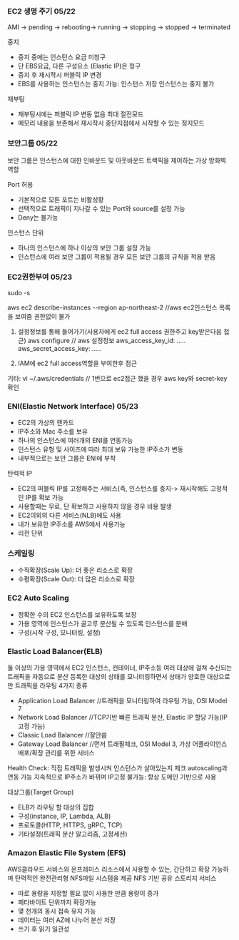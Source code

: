 ### EC2 생명 주기 05/22
AMI -> pending -> rebooting-> running -> stopping -> stopped -> terminated

중지
 - 중지 중에는 인스턴스 요금 미청구
 - 단 EBS요금, 다른 구성요소 (Elastic IP)은 청구
 - 중지 후 재시작시 퍼블릭 IP 변경
 - EBS를 사용하는 인스턴스는 중지 가능: 인스턴스 저장 인스턴스는 중지 불가

재부팅
 - 재부팅시에는 퍼블릭 IP 변동 없음
최대 절전모드
 - 메모리 내용을 보존해서 재시작시 중단지점에서 시작할 수 있는 정지모드

### 보안그룹 05/22
보안 그룹은 인스턴스에 대한 인바운드 및 아웃바운드 트랙픽을 제어하는 가상 방화벽 역할

Port 허용
 - 기본적으로 모튼 포트는 비활성황
 - 선택적으로 트래픽이 지나갈 수 있는 Port와 source를 설정 가능
 - Deny는 불가능

인스턴스 단위
 - 하나의 인스턴스에 하나 이상의 보안 그룹 설정 가능
 - 인스턴스에 여러 보안 그룹이 적용될 경우 모든 보안 그룹의 규칙을 적용 받음


### EC2권한부여 05/23
sudo -s

aws ec2 describe-instances --region ap-northeast-2 //aws ec2인스턴스 목록을 보여줌 권한없이 불가
1. 설정정보를 통해 들어가기(사용자에게 ec2 full access 권한주고 key받은다음 접근)
aws configure // aws 설정정보
aws_access_key_id: .....
aws_secret_access_key: .....
 
2. IAM에 ec2 full access역할을 부여한후 접근

기타: vi ~/.aws/credentials // 1번으로 ec2접근 했을 경우 aws key와 secret-key확인 

### ENI(Elastic Network Interface) 05/23
- EC2의 가상의 랜카드
- IP주소와 Mac 주소를 보유
- 하나의 인스턴스에 여러개의 ENI를 연동가능
- 인스턴스 유형 및 사이즈에 따라 최대 보유 가능한 IP주소가 변동
- 내부적으로는 보안 그룹은 ENI에 부착

탄력적 IP
- EC2의 퍼블릭 IP를 고정해주는 서비스(즉, 인스턴스를 중지-> 재시작해도 고정적인 IP를 확보 가능
- 사용할때는 무료, 단 확보하고 사용하지 않을 경우 비용 발생
- EC2이외의 다른 서비스(NLB)에도 사용
- 내가 보유한 IP주소를 AWS에서 사용가능
- 리전 단위

### 스케일링
 - 수직확장(Scale Up): 더 좋은 리소스로 확장
 - 수평확장(Scale Out): 더 많은 리소스로 확장

### EC2 Auto Scaling
 - 정확한 수의 EC2 인스턴스를 보유하도록 보장
 - 가용 영역에 인스턴스가 골고루 분산될 수 있도록 인스턴스를 분배
 - 구성(시작 구성, 모니터링, 설정)

### Elastic Load Balancer(ELB)
 둘 이상의 가용 영역에서 EC2 인스턴스, 컨테이너, IP주소등 여러 대상에 걸쳐 수신되는 트래픽을 자동으로 분산
 등록한 대상의 상태를 모니터링하면서 상태가 양호한 대상으로만 트래픽을 라우팅
 4가지 종류
 - Application Load Balancer //트래픽을 모니터링하여 라우팅 가능, OSI Model 7
 - Network Load Balancer     //TCP기반 빠른 트래픽 분산, Elastic IP 할당 가능(IP고정 가능)
 - Classic Load Balancer     //잘안씀
 - Gateway Load Balancer     //먼저 트래필체크, OSI Model 3, 가상 어플라이언스 배포/확장 관리를 위한 서비스
 
 Health Check: 직접 트래픽을 발생시켜 인스턴스가 살아있는지 체크
 autoscaling과 연동 가능
 지속적으로 IP주소가 바뀌며 IP고정 불가능: 항상 도메인 기반으로 사용


대상그룹(Target Group)
 - ELB가 라우팅 할 대상의 집합
 - 구성(instance, IP, Lambda, ALB)
 - 프로토콜(HTTP, HTTPS, gRPC, TCP)
 - 기타설정(트래픽 분산 알고리즘, 고정세션)

### Amazon Elastic File System (EFS)
AWS클라우드 서비스와 온프레미스 리소스에서 사용할 수 있는, 간단하고 확장 가능하며 탄력적인 완전관리형 NFS파일 시스템을 제공
NFS 기반 공유 스토리지 서비스
 - 따로 용량을 지정할 필요 없이 사용한 만큼 용량이 증가
 - 페타바이트 단위까지 확장가능
 - 몇 천개의 동시 접속 유지 가능
 - 데이터는 여러 AZ에 나누어 분산 저장
 - 쓰기 후 읽기 일관성

 

